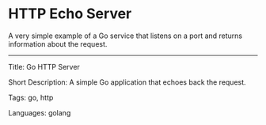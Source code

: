 # HTTP Echo Server

A very simple example of a Go service that listens on a port and returns information about the request.

---

Title: Go HTTP Server

Short Description: A simple Go application that echoes back the request.

Tags: go, http

Languages: golang
